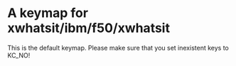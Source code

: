 # A keymap for xwhatsit/ibm/f50/xwhatsit

This is the default keymap.
Please make sure that you set inexistent keys to KC_NO!
